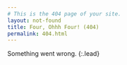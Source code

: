 ```yaml
---
# This is the 404 page of your site.
layout: not-found
title: Four, Ohhh Four! (404)
permalink: 404.html
---
```


Something went wrong.
{:.lead}
